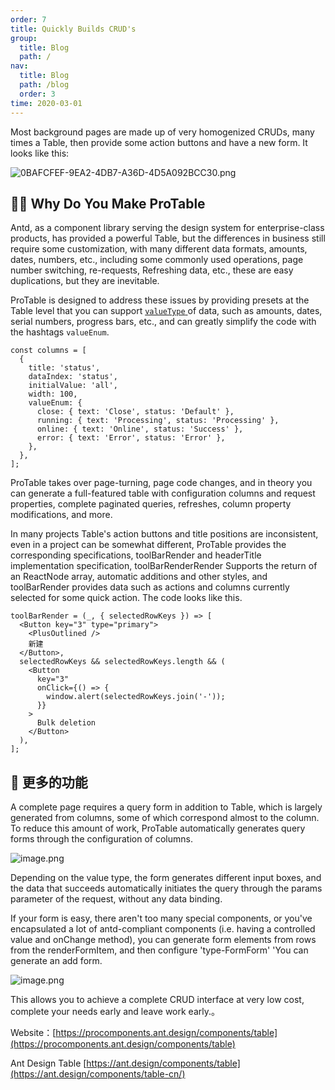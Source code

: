 ```yaml
---
order: 7
title: Quickly Builds CRUD's
group:
  title: Blog
  path: /
nav:
  title: Blog
  path: /blog
  order: 3
time: 2020-03-01
---
```


Most background pages are made up of very homogenized CRUDs, many times a Table, then provide some action buttons and have a new form. It looks like this:

![0BAFCFEF-9EA2-4DB7-A36D-4D5A092BCC30.png](https://gw.alipayobjects.com/zos/antfincdn/w6XCWacQH6/1582038656687-065b40ef-5029-4bf7-8941-6e843570e4e0.png)

## 🤷‍♂️ Why Do You Make ProTable

Antd, as a component library serving the design system for enterprise-class products, has provided a powerful Table, but the differences in business still require some customization, with many different data formats, amounts, dates, numbers, etc., including some commonly used operations, page number switching, re-requests, Refreshing data, etc., these are easy duplications, but they are inevitable.

ProTable is designed to address these issues by providing presets at the Table level that you can support [`valueType` ](https://procomponents.ant.design/components/tablevalue-type) of data, such as amounts, dates, serial numbers, progress bars, etc., and can greatly simplify the code with the hashtags `valueEnum`.

```tsx | pure
const columns = [
  {
    title: 'status',
    dataIndex: 'status',
    initialValue: 'all',
    width: 100,
    valueEnum: {
      close: { text: 'Close', status: 'Default' },
      running: { text: 'Processing', status: 'Processing' },
      online: { text: 'Online', status: 'Success' },
      error: { text: 'Error', status: 'Error' },
    },
  },
];
```

ProTable takes over page-turning, page code changes, and in theory you can generate a full-featured table with configuration columns and request properties, complete paginated queries, refreshes, column property modifications, and more.

In many projects Table's action buttons and title positions are inconsistent, even in a project can be somewhat different, ProTable provides the corresponding specifications, toolBarRender and headerTitle implementation specification, toolBarRenderRender Supports the return of an ReactNode array, automatic additions and other styles, and toolBarRender provides data such as actions and columns currently selected for some quick action. The code looks like this.

```tsx | pure
toolBarRender = (_, { selectedRowKeys }) => [
  <Button key="3" type="primary">
    <PlusOutlined />
    新建
  </Button>,
  selectedRowKeys && selectedRowKeys.length && (
    <Button
      key="3"
      onClick={() => {
        window.alert(selectedRowKeys.join('-'));
      }}
    >
      Bulk deletion
    </Button>
  ),
];
```

## 🦄 更多的功能

A complete page requires a query form in addition to Table, which is largely generated from columns, some of which correspond almost to the column. To reduce this amount of work, ProTable automatically generates query forms through the configuration of columns.

![image.png](https://gw.alipayobjects.com/zos/antfincdn/aIkGYS0KvN/1582127528798-704c4833-955e-4020-9f41-5206c42f2389.png)

Depending on the value type, the form generates different input boxes, and the data that succeeds automatically initiates the query through the params parameter of the request, without any data binding.

If your form is easy, there aren't too many special components, or you've encapsulated a lot of antd-compliant components (i.e. having a controlled value and onChange method), you can generate form elements from rows from the renderFormItem, and then configure 'type-FormForm' 'You can generate an add form.

![image.png](https://gw.alipayobjects.com/zos/antfincdn/p3YxxMOlwz/1582130440043-71722655-42e6-4698-a37a-14d69f6008b8%252520%281%29.png)

This allows you to achieve a complete CRUD interface at very low cost, complete your needs early and leave work early.。

Website：[https://procomponents.ant.design/components/table](https://procomponents.ant.design/components/table)

Ant Design Table [https://ant.design/components/table](https://ant.design/components/table-cn/)
